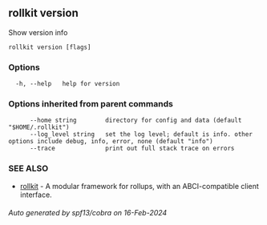 ## rollkit version

Show version info

```
rollkit version [flags]
```

### Options

```
  -h, --help   help for version
```

### Options inherited from parent commands

```
      --home string        directory for config and data (default "$HOME/.rollkit")
      --log_level string   set the log level; default is info. other options include debug, info, error, none (default "info")
      --trace              print out full stack trace on errors
```

### SEE ALSO

* [rollkit](rollkit.md)	 - A modular framework for rollups, with an ABCI-compatible client interface.

###### Auto generated by spf13/cobra on 16-Feb-2024
